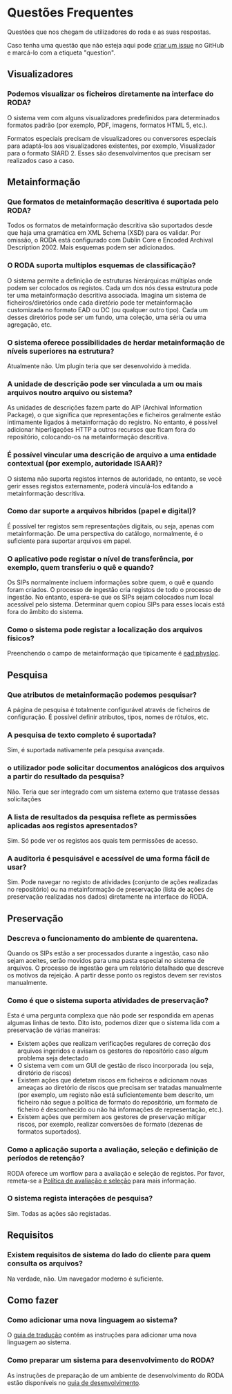 # Questões Frequentes

Questões que nos chegam de utilizadores do roda e as suas respostas.

Caso tenha uma questão que não esteja aqui pode [criar um issue](https://github.com/keeps/roda/issues/new) no GitHub e marcá-lo com a etiqueta "question".

## Visualizadores

### Podemos visualizar os ficheiros diretamente na interface do RODA?

O sistema vem com alguns visualizadores predefinidos para determinados formatos padrão (por exemplo, PDF, imagens, formatos HTML 5, etc.).

Formatos especiais precisam de visualizadores ou conversores especiais para adaptá-los aos visualizadores existentes, por exemplo, Visualizador para o formato SIARD 2. Esses são desenvolvimentos que precisam ser realizados caso a caso.

## Metainformação

### Que formatos de metainformação descritiva é suportada pelo RODA?

Todos os formatos de metainformação descritiva são suportados desde que haja uma gramática em XML Schema (XSD) para os validar. Por omissão, o RODA está configurado com Dublin Core e Encoded Archival Description 2002. Mais esquemas podem ser adicionados.

### O RODA suporta multíplos esquemas de classificação?

O sistema permite a definição de estruturas hierárquicas múltiplas onde podem ser colocados os registos. Cada um dos nós dessa estrutura pode ter uma metainformação descritiva associada. Imagina um sistema de ficheiros/diretórios onde cada diretório pode ter metainformação customizada no formato EAD ou DC (ou qualquer outro tipo). Cada um desses diretórios pode ser um fundo, uma coleção, uma séria ou uma agregação, etc.

### O sistema oferece possibilidades de herdar metainformação de níveis superiores na estrutura?

Atualmente não. Um plugin teria que ser desenvolvido à medida.

### A unidade de descrição pode ser vinculada a um ou mais arquivos noutro arquivo ou sistema?

As unidades de descrições fazem parte do AIP (Archival Information Package), o que significa que representações e ficheiros geralmente estão intimamente ligados à metainformação do registro. No entanto, é possível adicionar hiperligações HTTP a outros recursos que ficam fora do repositório, colocando-os na metainformação descritiva.

### É possível vincular uma descrição de arquivo a uma entidade contextual (por exemplo, autoridade ISAAR)?

O sistema não suporta registos internos de autoridade, no entanto, se você gerir esses registos externamente, poderá vinculá-los editando a metainformação descritiva.

### Como dar suporte a arquivos híbridos (papel e digital)?

É possível ter registos sem representações digitais, ou seja, apenas com metainformação. De uma perspectiva do catálogo, normalmente, é o suficiente para suportar arquivos em papel.

### O aplicativo pode registar o nível de transferência, por exemplo, quem transferiu o quê e quando?

Os SIPs normalmente incluem informações sobre quem, o quê e quando foram criados. O processo de ingestão cria registos de todo o processo de ingestão. No entanto, espera-se que os SIPs sejam colocados num local acessível pelo sistema. Determinar quem copiou SIPs para esses locais está fora do âmbito do sistema.

### Como o sistema pode registar a localização dos arquivos físicos?

Preenchendo o campo de metainformação que tipicamente é <ead:physloc>.

## Pesquisa

### Que atributos de metainformação podemos pesquisar?

A página de pesquisa é totalmente configurável através de ficheiros de configuração. É possível definir atributos, tipos, nomes de rótulos, etc.

### A pesquisa de texto completo é suportada?

Sim, é suportada nativamente pela pesquisa avançada.

### o utilizador pode solicitar documentos analógicos dos arquivos a partir do resultado da pesquisa?

Não. Teria que ser integrado com um sistema externo que tratasse dessas solicitações

### A lista de resultados da pesquisa reflete as permissões aplicadas aos registos apresentados?

Sim. Só pode ver os registos aos quais tem permissões de acesso.

### A auditoria é pesquisável e acessível de uma forma fácil de usar?

Sim. Pode navegar no registo de atividades (conjunto de ações realizadas no repositório) ou na metainformação de preservação (lista de ações de preservação realizadas nos dados) diretamente na interface do RODA.

## Preservação

### Descreva o funcionamento do ambiente de quarentena.

Quando os SIPs estão a ser processados ​​durante a ingestão, caso não sejam aceites, serão movidos para uma pasta especial no sistema de arquivos. O processo de ingestão gera um relatório detalhado que descreve os motivos da rejeição. A partir desse ponto os registos devem ser revistos manualmente.

### Como é que o sistema suporta atividades de preservação?

Esta é uma pergunta complexa que não pode ser respondida em apenas algumas linhas de texto. Dito isto, podemos dizer que o sistema lida com a preservação de várias maneiras:

- Existem ações que realizam verificações regulares de correção dos arquivos ingeridos e avisam os gestores do repositório caso algum problema seja detectado
- O sistema vem com um GUI de gestão de risco incorporada (ou seja, diretório de riscos)
- Existem ações que detetam riscos em ficheiros e adicionam novas ameaças ao diretório de riscos que precisam ser tratadas manualmente (por exemplo, um registo não está suficientemente bem descrito, um ficheiro não segue a política de formato do repositório, um formato de ficheiro é desconhecido ou não há informações de representação, etc.).
- Existem ações que permitem aos gestores de preservação mitigar riscos, por exemplo, realizar conversões de formato (dezenas de formatos suportados).

### Como a aplicação suporta a avaliação, seleção e definição de períodos de retenção?

RODA oferece um worflow para a avaliação e seleção de registos. Por favor, remeta-se a [Política de avaliação e seleção](Disposal.md) para mais informação.

### O sistema regista interações de pesquisa?

Sim. Todas as ações são registadas.

## Requisitos

### Existem requisitos de sistema do lado do cliente para quem consulta os arquivos?

Na verdade, não. Um navegador moderno é suficiente.

## Como fazer

### Como adicionar uma nova linguagem ao sistema?

O [guia de tradução](Translation_Guide.md) contém as instruções para adicionar uma nova linguagem ao sistema.

### Como preparar um sistema para desenvolvimento do RODA?

As instruções de preparação de um ambiente de desenvolvimento do RODA estão disponíveis no [guia de desenvolvimento](Developers_Guide.md).
